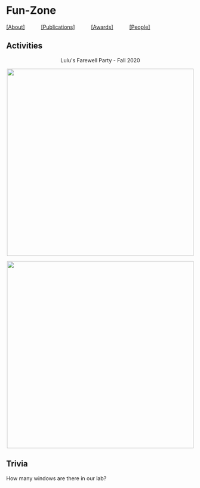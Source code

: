 # Fun-Zone

[[About]](https://crisclab.github.io/About/)&nbsp;&nbsp;&nbsp;&nbsp;&nbsp;&nbsp;&nbsp;&nbsp;&nbsp;&nbsp;
[[Publications]](https://crisclab.github.io/Publications/)&nbsp;&nbsp;&nbsp;&nbsp;&nbsp;&nbsp;&nbsp;&nbsp;&nbsp;&nbsp;
[[Awards]](https://crisclab.github.io/Awards/)&nbsp;&nbsp;&nbsp;&nbsp;&nbsp;&nbsp;&nbsp;&nbsp;&nbsp;&nbsp;
[[People]](https://crisclab.github.io/People/)
  
## Activities

<p align="center">
  Lulu's Farewell Party - Fall 2020
</p>
<p align="center">
  <img width="500" src="https://user-images.githubusercontent.com/47671910/68418809-982f1f00-015e-11ea-8c48-a98beb67304b.JPG">
</p>
<p align="center">
  <img width="500" src="https://user-images.githubusercontent.com/47671910/68420183-6c616880-0161-11ea-8376-c0894d5015bf.JPG">
</p>

  
## Trivia

How many windows are there in our lab?
